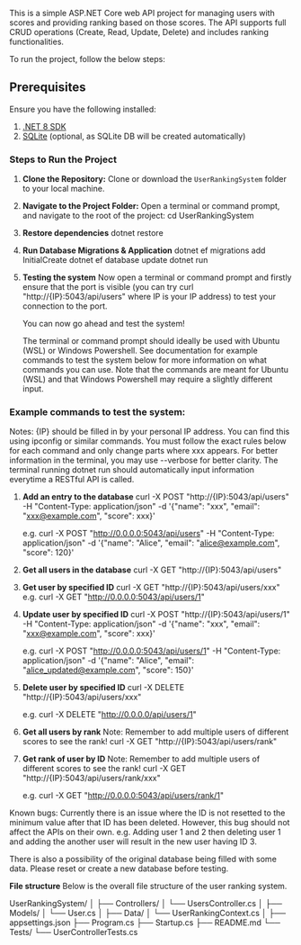 This is a simple ASP.NET Core web API project for managing users with scores and providing ranking based on those scores. The API supports full CRUD operations (Create, Read, Update, Delete) and includes ranking functionalities.

To run the project, follow the below steps:

## Prerequisites
Ensure you have the following installed:
1. [.NET 8 SDK](https://dotnet.microsoft.com/en-us/download)
2. [SQLite](https://www.sqlite.org/download.html) (optional, as SQLite DB will be created automatically)

### Steps to Run the Project

1. **Clone the Repository:**
   Clone or download the `UserRankingSystem` folder to your local machine.

2. **Navigate to the Project Folder:**
   Open a terminal or command prompt, and navigate to the root of the project:
   cd UserRankingSystem

3. **Restore dependencies**
   dotnet restore

4. **Run Database Migrations & Application**
   dotnet ef migrations add InitialCreate
   dotnet ef database update
   dotnet run

5. **Testing the system**
   Now open a terminal or command prompt and firstly ensure that the port is visible (you can try curl 
   "http://{IP}:5043/api/users" where IP is your IP address) to test your connection to the port.

   You can now go ahead and test the system!

   The terminal or command prompt should ideally be used with Ubuntu (WSL) or Windows Powershell. See
   documentation for example commands to test the system below for more information on what commands you can use.
   Note that the commands are meant for Ubuntu (WSL) and that Windows Powershell may require a slightly different
   input.

### Example commands to test the system:
Notes: {IP} should be filled in by your personal IP address. You can find this using ipconfig or similar commands. You must follow the exact rules below for each command and only change parts where xxx appears. For better information in the terminal, you may use --verbose for better clarity. The terminal running dotnet run should automatically input information everytime a RESTful API is called.
1. **Add an entry to the database**
   curl -X POST "http://{IP}:5043/api/users" -H "Content-Type: application/json" -d '{"name": "xxx", "email": "xxx@example.com", "score": xxx}'

   e.g. curl -X POST "http://0.0.0.0:5043/api/users" -H "Content-Type: application/json" -d '{"name": "Alice", "email": "alice@example.com", "score": 120}'

2. **Get all users in the database**
   curl -X GET "http://{IP}:5043/api/users"

3. **Get user by specified ID**
   curl -X GET "http://{IP}:5043/api/users/xxx"
   e.g. curl -X GET "http://0.0.0.0:5043/api/users/1"

4. **Update user by specified ID**
   curl -X POST "http://{IP}:5043/api/users/1" -H "Content-Type: application/json" -d '{"name": "xxx", "email": "xxx@example.com", "score": xxx}'

   e.g. curl -X POST "http://0.0.0.0:5043/api/users/1" -H "Content-Type: application/json" -d '{"name": "Alice", "email": "alice_updated@example.com", "score": 150}'

5. **Delete user by specified ID**
   curl -X DELETE "http://{IP}:5043/api/users/xxx"

   e.g. curl -X DELETE "http://0.0.0.0/api/users/1"

6. **Get all users by rank**
   Note: Remember to add multiple users of different scores to see the rank!
   curl -X GET "http://{IP}:5043/api/users/rank"

7. **Get rank of user by ID**
   Note: Remember to add multiple users of different scores to see the rank!
   curl -X GET "http://{IP}:5043/api/users/rank/xxx"

   e.g. curl -X GET "http://0.0.0.0:5043/api/users/rank/1"

Known bugs:
Currently there is an issue where the ID is not resetted to the minimum value after that ID has been deleted.
However, this bug should not affect the APIs on their own.
e.g. Adding user 1 and 2 then deleting user 1 and adding the another user will result in the new user having ID 3.

There is also a possibility of the original database being filled with some data. Please reset or create a new database before testing.

**File structure**
Below is the overall file structure of the user ranking system.

UserRankingSystem/
│
├── Controllers/
│   └── UsersController.cs
│
├── Models/
│   └── User.cs
│
├── Data/
│   └── UserRankingContext.cs
│
├── appsettings.json
├── Program.cs
├── Startup.cs
├── README.md
└── Tests/
    └── UserControllerTests.cs
